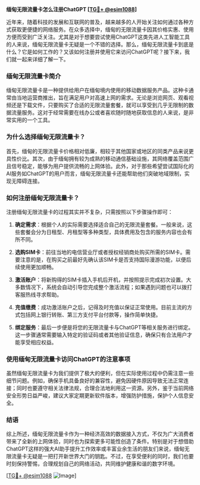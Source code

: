 **缅甸无限流量卡怎么注册ChatGPT [[TG💪+ @esim1088](https://t.me/s/esim1088)]**

近年来，随着科技的发展和互联网的普及，越来越多的人开始关注如何通过各种方式获取更便捷的网络服务。在众多选择中，缅甸的无限流量卡因其价格实惠、使用方便而受到广泛关注。尤其是对于想要尝试使用ChatGPT这类先进人工智能工具的人来说，缅甸无限流量卡无疑是一个不错的选择。那么，缅甸无限流量卡到底是什么？它是如何工作的？又该如何注册并使用它来访问ChatGPT呢？接下来，我们就一起来详细了解一下。

### 缅甸无限流量卡简介

缅甸无限流量卡是一种提供给用户在缅甸境内使用的移动数据服务产品。这种卡通常由当地运营商推出，旨在满足用户对高速上网的需求。无论是浏览网页、观看视频还是下载文件，只要购买了合适的无限流量套餐，就可以享受到几乎无限制的数据流量服务。这对于经常需要在线办公或者喜欢随时随地获取信息的人来说，是非常实用的一个工具。

### 为什么选择缅甸无限流量卡？

首先，缅甸的无限流量卡价格相对低廉，相较于其他国家或地区的同类产品来说更具性价比。其次，由于缅甸拥有较为成熟的移动通信基础设施，其网络覆盖范围广且信号稳定，能够为用户提供流畅的上网体验。此外，对于那些希望尝试国际化的AI服务如ChatGPT的用户而言，缅甸无限流量卡还能帮助他们突破地域限制，实现无障碍连接。

### 如何注册缅甸无限流量卡？

注册缅甸无限流量卡的过程其实并不复杂，只需按照以下步骤操作即可：

1. **确定需求**：根据个人的实际需要选择适合自己的无限流量套餐。一般来说，这些套餐会分为日租型、月租型等多种类型，具体费用及包含的服务内容也会有所不同。
   
2. **选购SIM卡**：前往当地的电信营业厅或者授权经销商处购买所需的SIM卡。需要注意的是，在购买之前最好先确认该SIM卡是否支持国际漫游功能，以便后续使用更加顺畅。

3. **激活账户**：将新购得的SIM卡插入手机后开机，并按照提示完成初次设置。大多数情况下，系统会自动引导您完成整个激活流程；如果遇到问题也可以拨打客服热线寻求帮助。

4. **充值缴费**：成功激活账户之后，记得及时充值以保证正常使用。目前主流的方式包括网上银行转账、第三方支付平台付款等，操作简单快捷。

5. **绑定服务**：最后一步便是将您的无限流量卡与ChatGPT等相关服务进行绑定。这一步骤通常需要输入特定的验证码或者其他验证信息，确保只有合法用户才能享受相应权益。

### 使用缅甸无限流量卡访问ChatGPT的注意事项

虽然缅甸无限流量卡为我们提供了极大的便利，但在实际使用过程中仍需注意一些细节问题。例如，确保手机具备良好的兼容性，避免因硬件原因导致无法正常连接；同时也要遵守相关法律法规，合理合法地利用这一资源。另外，鉴于当前网络安全形势日益严峻，建议大家定期更新软件版本，增强防护措施，保护个人信息安全。

### 结语

综上所述，缅甸无限流量卡作为一种经济高效的数据接入方式，不仅为广大消费者带来了全新的上网体验，同时也为探索更多可能性创造了条件。特别是对于想借助ChatGPT这样的强大AI助手提升工作效率或丰富业余生活的朋友们来说，缅甸无限流量卡无疑是一把打开新世界大门的钥匙。不过，在享受便利的同时，我们也要时刻保持警惕，合理规划自己的网络活动，共同维护健康和谐的数字环境。

[[TG💪+ @esim1088](https://t.me/s/esim1088) ![Image](https://i.postimg.cc/4NQfJmqS/Snipaste-2025-05-13-00-14-12.png)]